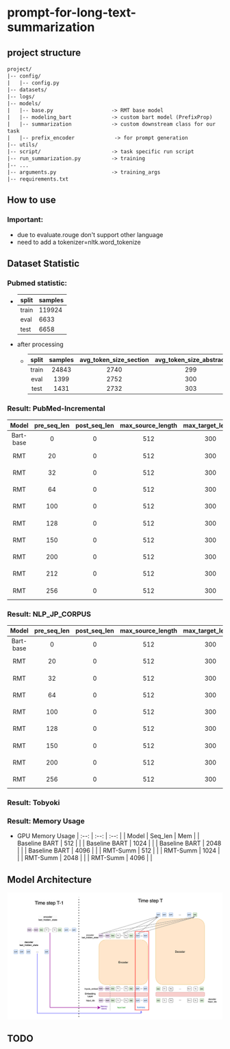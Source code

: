 # prompt-for-long-text-summarization

## project structure

```
project/
|-- config/
|   |-- config.py
|-- datasets/
|-- logs/
|-- models/
|   |-- base.py                   -> RMT base model
|   |-- modeling_bart             -> custom bart model (PrefixProp) 
|   |-- summarization             -> custom downstream class for our task
|   |-- prefix_encoder             -> for prompt generation
|-- utils/
|-- script/                       -> task specific run script
|-- run_summarization.py          -> training
|-- ...
|-- arguments.py                  -> training_args
|-- requirements.txt  
```
## How to use
### Important:
* due to evaluate.rouge don't support other language 
* need to add a tokenizer=nltk.word_tokenize

## Dataset Statistic

### **Pubmed statistic:**

* | split | samples |
  | ----- | ------- |
  | train | 119924  |
  | eval  | 6633    |
  | test  | 6658    |
* after processing
  * | split | samples | avg_token_size_section | avg_token_size_abstract |
    | :---: | :-----: | :--------------------: | :---------------------: |
    | train |  24843  |          2740          |           299           |
    | eval |  1399  |          2752          |           300           |
    | test |  1431  |          2732          |           303           |


### Result: PubMed-Incremental

|   Model   | pre_seq_len | post_seq_len | max_source_length | max_target_length | rouge1 | rouge2 | rougeL | batch_size |  lr  |  |
| :-------: | :---------: | :----------: | :---------------: | :---------------: | :----: | :----: | :----: | :--------: | :--: | :-: |
| Bart-base |      0      |      0      |        512        |        300        | 49.35 | 19.38 | 48.05 |   2 * 3   | 5e-5 |  |
|    RMT    |     20     |      0      |        512        |        300        | 48.94 | 18.76 | 47.66 |   2 * 3   | 5e-5 |  |
|    RMT    |     32     |      0      |        512        |        300        | 49.44 | 19.16 | 48.14 |   2 * 3   | 5e-5 |  |
|    RMT    |     64     |      0      |        512        |        300        | 49.14 | 18.79 | 47.85 |   2 * 3   | 5e-5 |  |
|    RMT    |     100     |      0      |        512        |        300        | 49.83 | 19.66 | 48.52 |   2 * 3   | 5e-5 |  |
|    RMT    |     128     |      0      |        512        |        300        | 50.04 | 19.75 | 48.72 |   2 * 3   | 5e-5 |  |
|    RMT    |     150     |      0      |        512        |        300        | 50.15 | 19.91 | 48.85 |   2 * 3   | 5e-5 |  |
|    RMT    |     200     |      0      |        512        |        300        | 50.59 | 20.24 | 49.31 |   2 * 3   | 5e-5 |  |
|    RMT    |     212     |      0      |        512        |        300        | 50.25 | 20.03 | 48.95 |   2 * 3   | 5e-5 |  |
|    RMT    |     256     |      0      |        512        |        300        | 50.25 | 20.03 | 48.92 |   2 * 3   | 5e-5 |  |


### Result: NLP_JP_CORPUS

|   Model   | pre_seq_len | post_seq_len | max_source_length | max_target_length | rouge1 | rouge2 | rougeL | batch_size | lr   |
| :-------: | :---------: | :----------: | :---------------: | :---------------: | :----: | :----: | :----: | :--------: | ---- |
| Bart-base |      0      |      0      |        512        |        300        | 51.62 | 19.84 | 50.49 |   1 * 3   | 3e-6 |
|    RMT    |     20     |      0      |        512        |        300        | 50.75 | 20.18 | 49.02 |   1 * 3   | 3e-6 |
|    RMT    |     32     |      0      |        512        |        300        | 50.89 | 20.21 | 49.01 |   1 * 3   | 3e-6 |
|    RMT    |     64     |      0      |        512        |        300        | 50.66 | 20.17 | 48.85 |   1 * 3   | 3e-6 |
|    RMT    |     100     |      0      |        512        |        300        | 51.44 | 19.51 | 49.58 |   1 * 3   | 3e-6 |
|    RMT    |     128     |      0      |        512        |        300        | 51.70 | 19.53 | 49.67 |   1 * 3   | 3e-6 |
|    RMT    |     150     |      0      |        512        |        300        | 52.05 | 19.89 | 49.94 |   1 * 3   | 3e-6 |
|    RMT    |     200     |      0      |        512        |        300        | 51.16 | 19.87 | 49.31 |   1 * 3   | 3e-6 |
|    RMT    |     256     |      0      |        512        |        300        | 50.82 | 19.53 | 48.98 |   1 * 3   | 3e-6 |


### Result: Tobyoki

### Result: Memory Usage
* GPU Memory Usage
| :--: | :--: | :--: |
| Model | Seq_len | Mem |
| Baseline BART | 512 |    |
| Baseline BART | 1024 |    |
| Baseline BART | 2048 |    |
| Baseline BART | 4096 |    |
| RMT-Summ | 512 |    |
| RMT-Summ | 1024 |    |
| RMT-Summ | 2048 |    |
| RMT-Summ | 4096 |    |


## Model Architecture

![Alt text](image.png)

## TODO
